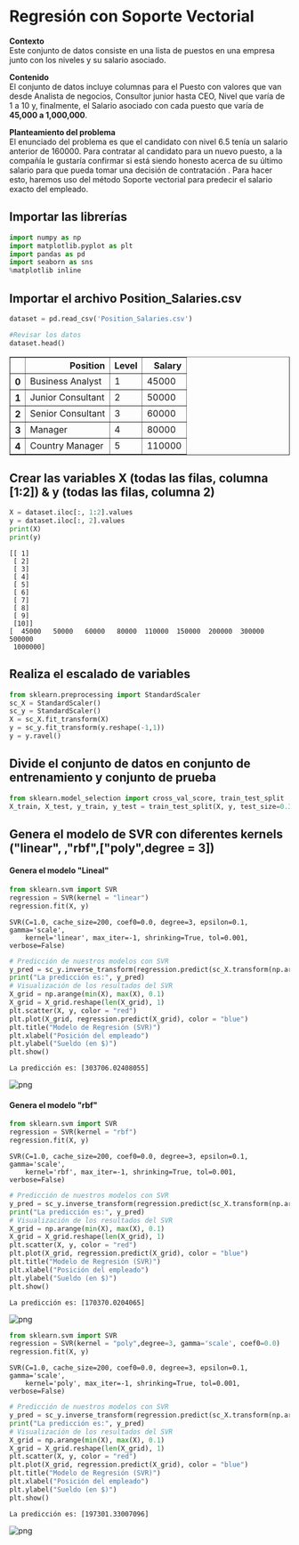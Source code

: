 #  Regresión con Soporte Vectorial

**Contexto**  
Este conjunto de datos consiste en una lista de puestos en una empresa junto con los niveles y su salario asociado.

**Contenido**  
El conjunto de datos incluye columnas para el Puesto con valores que van desde Analista de negocios, Consultor junior hasta CEO, Nivel que varía de 1 a 10 y, finalmente, el Salario asociado con cada puesto que varía de **45,000 a 1,000,000**.

**Planteamiento del problema**  
El enunciado del problema es que el candidato con nivel 6.5 tenía un salario anterior de 160000. Para contratar al candidato para un nuevo puesto, a la compañía le gustaría confirmar si está siendo honesto acerca de su último salario para que pueda tomar una decisión de contratación . Para hacer esto, haremos uso del método Soporte vectorial para predecir el salario exacto del empleado.

## Importar las librerías


```python
import numpy as np
import matplotlib.pyplot as plt
import pandas as pd
import seaborn as sns
%matplotlib inline
```

## Importar el archivo Position_Salaries.csv


```python
dataset = pd.read_csv('Position_Salaries.csv')
```


```python
#Revisar los datos
dataset.head()
```




<div>
<table border="1" class="dataframe">
  <thead>
    <tr style="text-align: right;">
      <th></th>
      <th>Position</th>
      <th>Level</th>
      <th>Salary</th>
    </tr>
  </thead>
  <tbody>
    <tr>
      <th>0</th>
      <td>Business Analyst</td>
      <td>1</td>
      <td>45000</td>
    </tr>
    <tr>
      <th>1</th>
      <td>Junior Consultant</td>
      <td>2</td>
      <td>50000</td>
    </tr>
    <tr>
      <th>2</th>
      <td>Senior Consultant</td>
      <td>3</td>
      <td>60000</td>
    </tr>
    <tr>
      <th>3</th>
      <td>Manager</td>
      <td>4</td>
      <td>80000</td>
    </tr>
    <tr>
      <th>4</th>
      <td>Country Manager</td>
      <td>5</td>
      <td>110000</td>
    </tr>
  </tbody>
</table>
</div>



## Crear las variables X (todas las filas, columna [1:2]) & y (todas las filas, columna 2)


```python
X = dataset.iloc[:, 1:2].values
y = dataset.iloc[:, 2].values
print(X)
print(y)
```

    [[ 1]
     [ 2]
     [ 3]
     [ 4]
     [ 5]
     [ 6]
     [ 7]
     [ 8]
     [ 9]
     [10]]
    [  45000   50000   60000   80000  110000  150000  200000  300000  500000
     1000000]
    

## Realiza el escalado de variables


```python
from sklearn.preprocessing import StandardScaler
sc_X = StandardScaler()
sc_y = StandardScaler()
X = sc_X.fit_transform(X)
y = sc_y.fit_transform(y.reshape(-1,1))
y = y.ravel()
```

## Divide el conjunto de datos en conjunto de entrenamiento y conjunto de prueba


```python
from sklearn.model_selection import cross_val_score, train_test_split
X_train, X_test, y_train, y_test = train_test_split(X, y, test_size=0.3, random_state=5)
```

## Genera el modelo de SVR con diferentes kernels ("linear", ,"rbf",["poly",degree = 3])

#### Genera el modelo "Lineal"


```python
from sklearn.svm import SVR
regression = SVR(kernel = "linear")
regression.fit(X, y)
```




    SVR(C=1.0, cache_size=200, coef0=0.0, degree=3, epsilon=0.1, gamma='scale',
        kernel='linear', max_iter=-1, shrinking=True, tol=0.001, verbose=False)




```python
# Predicción de nuestros modelos con SVR
y_pred = sc_y.inverse_transform(regression.predict(sc_X.transform(np.array([[8.5]]))))
print("La predicción es:", y_pred)
# Visualización de los resultados del SVR
X_grid = np.arange(min(X), max(X), 0.1)
X_grid = X_grid.reshape(len(X_grid), 1)
plt.scatter(X, y, color = "red")
plt.plot(X_grid, regression.predict(X_grid), color = "blue")
plt.title("Modelo de Regresión (SVR)")
plt.xlabel("Posición del empleado")
plt.ylabel("Sueldo (en $)")
plt.show()
```

    La predicción es: [303706.02408055]
    


![png](../../imagenes/03%20-%20SVR_Ejercicio%20-%20Soluci%C3%B3n_16_1.png)


#### Genera el modelo "rbf"


```python
from sklearn.svm import SVR
regression = SVR(kernel = "rbf")
regression.fit(X, y)
```




    SVR(C=1.0, cache_size=200, coef0=0.0, degree=3, epsilon=0.1, gamma='scale',
        kernel='rbf', max_iter=-1, shrinking=True, tol=0.001, verbose=False)




```python
# Predicción de nuestros modelos con SVR
y_pred = sc_y.inverse_transform(regression.predict(sc_X.transform(np.array([[6.5]]))))
print("La predicción es:", y_pred)
# Visualización de los resultados del SVR
X_grid = np.arange(min(X), max(X), 0.1)
X_grid = X_grid.reshape(len(X_grid), 1)
plt.scatter(X, y, color = "red")
plt.plot(X_grid, regression.predict(X_grid), color = "blue")
plt.title("Modelo de Regresión (SVR)")
plt.xlabel("Posición del empleado")
plt.ylabel("Sueldo (en $)")
plt.show()
```

    La predicción es: [170370.0204065]
    


![png](../../imagenes/03%20-%20SVR_Ejercicio%20-%20Soluci%C3%B3n_19_1.png)



```python
from sklearn.svm import SVR
regression = SVR(kernel = "poly",degree=3, gamma='scale', coef0=0.0)
regression.fit(X, y)
```




    SVR(C=1.0, cache_size=200, coef0=0.0, degree=3, epsilon=0.1, gamma='scale',
        kernel='poly', max_iter=-1, shrinking=True, tol=0.001, verbose=False)




```python
# Predicción de nuestros modelos con SVR
y_pred = sc_y.inverse_transform(regression.predict(sc_X.transform(np.array([[6.5]]))))
print("La predicción es:", y_pred)
# Visualización de los resultados del SVR
X_grid = np.arange(min(X), max(X), 0.1)
X_grid = X_grid.reshape(len(X_grid), 1)
plt.scatter(X, y, color = "red")
plt.plot(X_grid, regression.predict(X_grid), color = "blue")
plt.title("Modelo de Regresión (SVR)")
plt.xlabel("Posición del empleado")
plt.ylabel("Sueldo (en $)")
plt.show()
```

    La predicción es: [197301.33007096]
    


![png](../../imagenes/03%20-%20SVR_Ejercicio%20-%20Soluci%C3%B3n_21_1.png)

